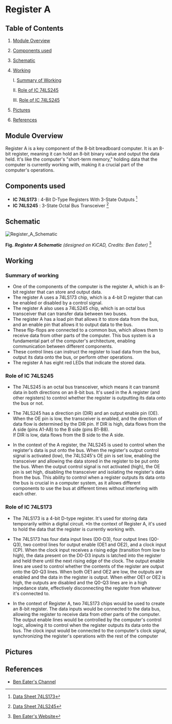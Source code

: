 # Register A

## Table of Contents
1.  [Module Overview](#module-overview)
2.  [Components used](#components-used)
3.  [Schematic](#schematic)
4.  [Working](#working)

    I.   [Summary of Working](#summary-of-working)

    II.  [Role of IC 74LS245](#role-of-ic-74ls245)
    
    III. [Role of IC 74LS245](#role-of-ic-74ls245)
5.  [Pictures](#pictures)
6.  [References](#references)

## Module Overview

Register A is a key component of the 8-bit breadboard computer.
It is an 8-bit register, meaning it can hold an 8-bit binary value and output the data held.
It's like the computer's "short-term memory," holding data that the computer is currently working with, 
making it a crucial part of the computer's operations.

 ## Components used
 
 * **IC 74LS173** : 4-Bit D-Type Registers With 3-State Outputs [^1]
 * **IC 74LS245** : 3-State Octal Bus Transceiver [^2]

## Schematic

![Register_A_Schematic](https://eater.net/schematics/a-register.png)


**Fig.** ***Register A Schematic*** *(designed on KiCAD, Credits: Ben Eater)* [^3]
 
 ## Working
 
 ### Summary of working 
 
* One of the components of the computer is the register A, which is an 8-bit register that can store and output data. 
* The register A uses a 74LS173 chip, which is a 4-bit D register that can be enabled or disabled by a control signal. 
* The register A also uses a 74LS245 chip, which is an octal bus transceiver that can transfer data between two buses. 
* The register A has a load pin that allows it to store data from the bus, and an enable pin that allows it to output data to the bus. 
* These flip-flops are connected to a common bus, which allows them to receive data from other parts of the computer. 
This bus system is a fundamental part of the computer's architecture, enabling communication between different components.
* These control lines can instruct the register to load data from the bus, output its data onto the bus, or perform other operations.
* The register A has eight red LEDs that indicate the stored data.

### Role of IC 74LS245

* The 74LS245 is an octal bus transceiver, which means it can transmit data in both directions on an 8-bit bus. 
It's used in the A register (and other registers) to control whether the register is outputting its data onto the bus or not.

* The 74LS245 has a direction pin (DIR) and an output enable pin (OE). 
When the OE pin is low, the transceiver is enabled, and the direction of data flow is determined by the DIR pin. 
If DIR is high, data flows from the A side (pins A1-A8) to the B side (pins B1-B8).  
If DIR is low, data flows from the B side to the A side.

* In the context of the A register, the 74LS245 is used to control when the register's data is put onto the bus. 
When the register's output control signal is activated (low), the 74LS245's OE pin is set low, 
enabling the transceiver and allowing the data stored in the register to be put onto the bus. 
When the output control signal is not activated (high), the OE pin is set high, 
disabling the transceiver and  isolating the register's data from the bus. 
This ability to control when a register outputs its data onto the bus is crucial in a computer system, 
as it allows different components to use the bus at different times without interfering with each other.

### Role of IC 74LS173

* The 74LS173 is a 4-bit D-type register. It's used for storing data temporarily within a digital circuit. 
*In the context of Register A, it's used to hold the data that the register is currently working with.

* The 74LS173 has four data input lines (D0-D3), four output lines (Q0-Q3), two control lines for output enable (OE1 and OE2), 
and a clock input (CP). When the clock input receives a rising edge (transition from low to high), 
the data present on the D0-D3 inputs is latched into the register and held there until the next rising edge of the clock.
The output enable lines are used to control whether the contents of the register are output onto the Q0-Q3 lines. 
When both OE1 and OE2 are low, the outputs are enabled and the data in the register is output. 
When either OE1 or OE2 is high, the outputs are disabled and the Q0-Q3 lines are in a high impedance state, 
effectively disconnecting the register from whatever it's connected to.

* In the context of Register A, two 74LS173 chips would be used to create an 8-bit register. 
The data inputs would be connected to the data bus, allowing the register to receive data from other parts of the computer. 
The output enable lines would be controlled by the computer's control logic, allowing it to control 
when the register outputs its data onto the bus. 
The clock input would be connected to the computer's clock signal, synchronizing the register's operations with the rest of the computer

## Pictures



## References

[^1]: [Data Sheet 74LS173](https://eater.net/datasheets/74ls173.pdf)

[^2]: [Data Sheet 74LS245](https://eater.net/datasheets/74ls245.pdf)

[^3]: [Ben Eater's Website](https://eater.net/8bit)

* [Ben Eater's Channel](https://www.youtube.com/playlist?list=PLowKtXNTBypGqImE405J2565dvjafglHU)
